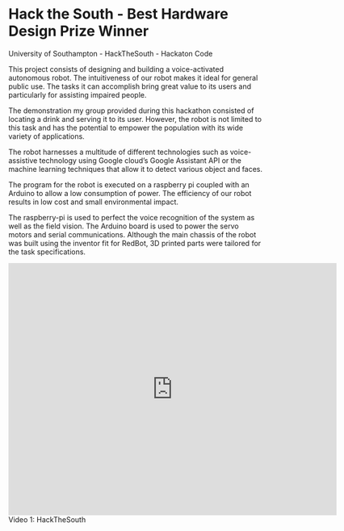 # Hack the South - Best Hardware Design Prize Winner
University of Southampton - HackTheSouth - Hackaton Code <br>

This project consists of designing and building a voice-activated autonomous robot. The intuitiveness of our robot makes it ideal for 
general public use. The tasks it can accomplish bring great value to its users and particularly for assisting impaired people. <br>

The demonstration my group provided during this hackathon consisted of locating a drink and serving it to its user. However, the robot 
is not limited to this task and has the potential to empower the population with its wide variety of applications. <br>

The robot harnesses a multitude of different technologies such as voice-assistive technology using Google cloud’s Google Assistant API 
or the machine learning techniques that allow it to detect various object and faces. <br>

The program for the robot is executed on a raspberry pi coupled with an Arduino to allow a low consumption of power. The efficiency of 
our robot results in low cost and small environmental impact. <br>

The raspberry-pi is used to perfect the voice recognition of the system as well as the field vision. The Arduino board is used to power 
the servo motors and serial communications. Although the main chassis of the robot was built using the inventor fit for RedBot, 3D 
printed parts were tailored for the task specifications. <br>


<div>
  <iframe align="middle" width="650" height="500" src="https://www.youtube.com/embed/wRi87pQcaOA?rel=0" 
          frameborder="0" allowfullscreen>
  </iframe>
</div>
<span class="figcaption_hack">Video 1: HackTheSouth</span>
<br><br>

